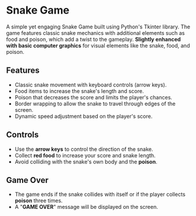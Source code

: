 # Snake Game

A simple yet engaging Snake Game built using Python's Tkinter library. The game features classic snake mechanics with additional elements such as food and poison, which add a twist to the gameplay. **Slightly enhanced with basic computer graphics** for visual elements like the snake, food, and poison.

## Features

- Classic snake movement with keyboard controls (arrow keys).
- Food items to increase the snake's length and score.
- Poison that decreases the score and limits the player's chances.
- Border wrapping to allow the snake to travel through edges of the screen.
- Dynamic speed adjustment based on the player's score.

## Controls

- Use the **arrow keys** to control the direction of the snake.
- Collect **red food** to increase your score and snake length.
- Avoid colliding with the snake's own body and the **poison**.

## Game Over

- The game ends if the snake collides with itself or if the player collects **poison** three times.
- A "**GAME OVER**" message will be displayed on the screen.
